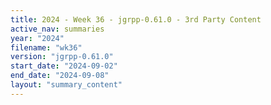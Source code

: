 ```yaml
---
title: 2024 - Week 36 - jgrpp-0.61.0 - 3rd Party Content
active_nav: summaries
year: "2024"
filename: "wk36"
version: "jgrpp-0.61.0"
start_date: "2024-09-02"
end_date: "2024-09-08"
layout: "summary_content"
---
```


